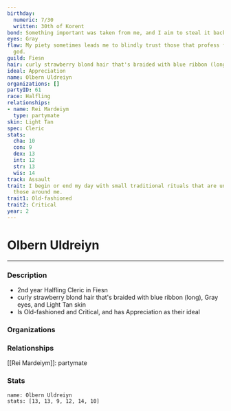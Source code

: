 ```yaml
---
birthday:
  numeric: 7/30
  written: 30th of Korent
bond: Something important was taken from me, and I aim to steal it back.
eyes: Gray
flaw: My piety sometimes leads me to blindly trust those that profess faith in my
  god.
guild: Fiesn
hair: curly strawberry blond hair that's braided with blue ribbon (long)
ideal: Appreciation
name: Olbern Uldreiyn
organizations: []
partyID: 61
race: Halfling
relationships:
- name: Rei Mardeiym
  type: partymate
skin: Light Tan
spec: Cleric
stats:
  cha: 10
  con: 9
  dex: 13
  int: 12
  str: 13
  wis: 14
track: Assault
trait: I begin or end my day with small traditional rituals that are unfamiliar to
  those around me.
trait1: Old-fashioned
trait2: Critical
year: 2
---
```

# Olbern Uldreiyn
---
### Description
- 2nd year Halfling Cleric in Fiesn
- curly strawberry blond hair that's braided with blue ribbon (long), Gray eyes, and Light Tan skin
- Is Old-fashioned and Critical, and has Appreciation as their ideal

### Organizations
### Relationships
[[Rei Mardeiym]]: partymate
### Stats
```statblock
name: Olbern Uldreiyn
stats: [13, 13, 9, 12, 14, 10]
```